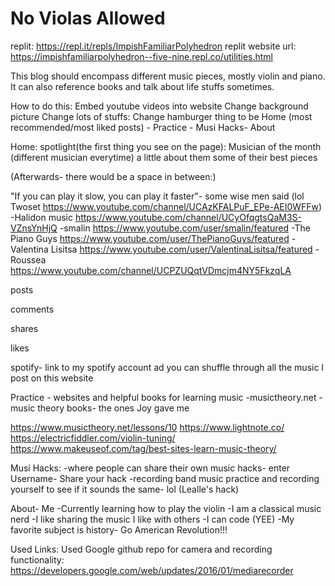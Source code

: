 # No Violas Allowed
replit: https://repl.it/repls/ImpishFamiliarPolyhedron
replit website url: https://impishfamiliarpolyhedron--five-nine.repl.co/utilities.html


This blog should encompass different music pieces, mostly violin and piano. It can also reference books and talk about life stuffs sometimes.

How to do this: Embed youtube videos into website Change background picture Change lots of stuffs: Change hamburger thing to be Home (most recommended/most liked posts) - Practice - Musi Hacks- About

Home: spotlight(the first thing you see on the page): Musician of the month (different musician everytime) a little about them some of their best pieces

(Afterwards- there would be a space in between:)

"If you can play it slow, you can play it faster"- some wise men said (lol Twoset https://www.youtube.com/channel/UCAzKFALPuF_EPe-AEI0WFFw) -Halidon music https://www.youtube.com/channel/UCyOfqgtsQaM3S-VZnsYnHjQ -smalin https://www.youtube.com/user/smalin/featured -The Piano Guys https://www.youtube.com/user/ThePianoGuys/featured -Valentina Lisitsa https://www.youtube.com/user/ValentinaLisitsa/featured -Roussea https://www.youtube.com/channel/UCPZUQqtVDmcjm4NY5FkzqLA

posts

comments

shares

likes

spotify- link to my spotify account ad you can shuffle through all the music I post on this website

Practice - websites and helpful books for learning music -musictheory.net -music theory books- the ones Joy gave me

https://www.musictheory.net/lessons/10
https://www.lightnote.co/
https://electricfiddler.com/violin-tuning/
https://www.makeuseof.com/tag/best-sites-learn-music-theory/

Musi Hacks: -where people can share their own music hacks- enter Username- Share your hack
-recording band music practice and recording yourself to see if it sounds the same- lol (Lealle's hack)

About- Me -Currently learning how to play the violin -I am a classical music nerd -I like sharing the music I like with others -I can code (YEE) -My favorite subject is history- Go American Revolution!!!

Used Links:
Used Google github repo for camera and recording functionality: https://developers.google.com/web/updates/2016/01/mediarecorder

